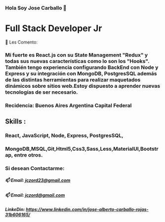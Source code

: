 ### Hola Soy Jose Carballo 👋


# Full Stack Developer Jr 
💬 Les Comento:
### Mi fuerte es React.js con su State Management "Redux" y todas sus nuevas características como lo son los "Hooks". También tengo experiencia configurando BackEnd con Node y Express y su integración con MongoDB, PostgresSQL además de las distintas herramientas para realizar maquetados dinámicos sobre sitios web.Estoy dispuesto a aprender nuevas tecnologías de ser necesario.
### Recidencia: Buenos Aires Argentina Capital Federal

## Skills :
### React, JavaScript, Node, Express, PostgresSQL, 
### MongoDB,MSQL,Git,Html5,Css3,Sass,Less,MaterialUI,Bootstrap, entre otros.
### Si desean Contactarme:
##### 📫 Email: jczord23@gmail.com
##### 📫 Email: jczord@gmail.com
##### LinkeDin: https://www.linkedin.com/in/jose-alberto-carballo-rojas-31b606165/
<!--
**Carballo-jc/Carballo-jc** is a ✨ _special_ ✨ repository because its `README.md` (this file) appears on your GitHub profile.

Here are some ideas to get you started:

- 🔭 I’m currently working on ...
- 🌱 I’m currently learning ...
- 👯 I’m looking to collaborate on ...
- 🤔 I’m looking for help with ...
- 💬 Ask me about ...
- 📫 How to reach me: ...
- 😄 Pronouns: ...
- ⚡ Fun fact: ...
-->
